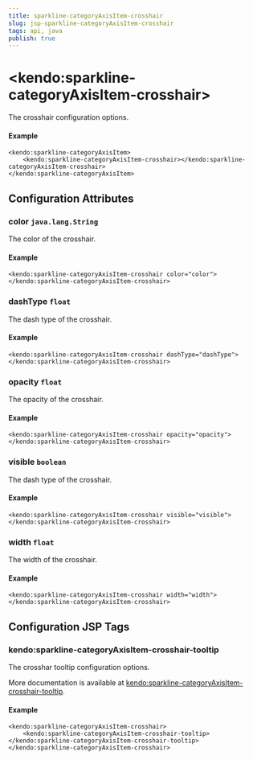 ```yaml
---
title: sparkline-categoryAxisItem-crosshair
slug: jsp-sparkline-categoryAxisItem-crosshair
tags: api, java
publish: true
---
```


# \<kendo:sparkline-categoryAxisItem-crosshair\>

The crosshair configuration options.

#### Example
    <kendo:sparkline-categoryAxisItem>
        <kendo:sparkline-categoryAxisItem-crosshair></kendo:sparkline-categoryAxisItem-crosshair>
    </kendo:sparkline-categoryAxisItem>

## Configuration Attributes

### color `java.lang.String`

The color of the crosshair.

#### Example
    <kendo:sparkline-categoryAxisItem-crosshair color="color">
    </kendo:sparkline-categoryAxisItem-crosshair>

### dashType `float`

The dash type of the crosshair.

#### Example
    <kendo:sparkline-categoryAxisItem-crosshair dashType="dashType">
    </kendo:sparkline-categoryAxisItem-crosshair>

### opacity `float`

The opacity of the crosshair.

#### Example
    <kendo:sparkline-categoryAxisItem-crosshair opacity="opacity">
    </kendo:sparkline-categoryAxisItem-crosshair>

### visible `boolean`

The dash type of the crosshair.

#### Example
    <kendo:sparkline-categoryAxisItem-crosshair visible="visible">
    </kendo:sparkline-categoryAxisItem-crosshair>

### width `float`

The width of the crosshair.

#### Example
    <kendo:sparkline-categoryAxisItem-crosshair width="width">
    </kendo:sparkline-categoryAxisItem-crosshair>


##  Configuration JSP Tags

### kendo:sparkline-categoryAxisItem-crosshair-tooltip

The crosshar tooltip configuration options.

More documentation is available at [kendo:sparkline-categoryAxisItem-crosshair-tooltip](sparkline/categoryaxisitem-crosshair-tooltip).

#### Example

    <kendo:sparkline-categoryAxisItem-crosshair>
        <kendo:sparkline-categoryAxisItem-crosshair-tooltip></kendo:sparkline-categoryAxisItem-crosshair-tooltip>
    </kendo:sparkline-categoryAxisItem-crosshair>

